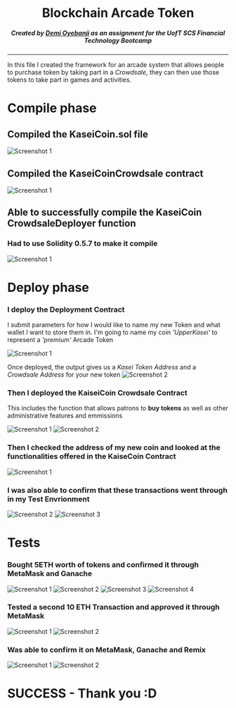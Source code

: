 
<div align="center">
    
# Blockchain Arcade Token
    
##### Created by [Demi Oyebanji](mailto:oluwademiladeoyebanji@outlook.com) as an assignment for the **UofT SCS Financial Technology Bootcamp**
________________________________________________________________________________________________________

</div>

In this file I created the framework for an arcade system that allows people to purchase token by taking part in a *Crowdsale*, they can then use those tokens to take part in games and activities. 


# Compile phase


## Compiled the KaseiCoin.sol file
![Screenshot 1](Resources/KasCompile.png)

## Compiled the KaseiCoinCrowdsale contract
![Screenshot 1](Resources/KasCrowdCompile.png)

## Able to successfully compile the KaseiCoin CrowdsaleDeployer function
### Had to use Solidity 0.5.7 to make it compile

![Screenshot 1](Resources/KasCrowdDepCompile.png)

# Deploy phase 

### I deploy the Deployment Contract
I submit parameters for how I would like to name my new Token and what wallet I want to store them in.
I'm going to name my coin *'UpperKasei'* to represent a *'premium'* Arcade Token

![Screenshot 1](Resources/DeployKaiseDeployer.png)


Once deployed, the output gives us a *Kasei Token Address* and a *Crowdsale Address* for your new token
![Screenshot 2](Resources/KaiseDeployerOutput.png)


### Then I deployed the KaiseiCoin Crowdsale Contract
This includes the function that allows patrons to **buy tokens** as well as other administrative features and emmissions

![Screenshot 1](Resources/CrowdsaleContract.png) 
![Screenshot 2](Resources/CrowdsaleDetails.png)

### Then I checked the address of my new coin and looked at the functionalities offered in the KaiseCoin Contract
![Screenshot 1](Resources/KaiseCoin.png)
### I was also able to confirm that these transactions went through in my Test Envrionment
![Screenshot 2](Resources/KaiseCoinGanache2.png)
![Screenshot 3](Resources/KaiseCoinGanache.png)


# Tests

### Bought 5ETH worth of tokens and confirmed it through MetaMask and Ganache
![Screenshot 1](Resources/MetamaskConfirm2.png)
![Screenshot 2](Resources/MetamaskConfirm.png)
![Screenshot 3](Resources/GanacheBlocks.png)
![Screenshot 4](Resources/GanacheBlocks2.png)


### Tested a second 10 ETH Transaction and approved it through MetaMask
![Screenshot 1](Resources/10ETHTransaction.png)
![Screenshot 2](Resources/MetaMask10Eth.png)


### Was able to confirm it on MetaMask, Ganache and Remix
![Screenshot 1](Resources/GanacheBlock3.png)
![Screenshot 2](Resources/MetaMaskWallet.png)



# SUCCESS - Thank you :D


